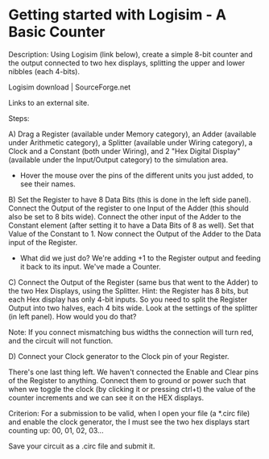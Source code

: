 # Getting started with Logisim - A Basic Counter

Description: Using Logisim (link below), create a simple 8-bit counter and the output connected to two hex displays, splitting the upper and lower nibbles (each 4-bits). 

Logisim download | SourceForge.net

Links to an external site.

Steps:

A) Drag a Register (available under Memory category), an Adder (available under Arithmetic category), a Splitter (available under Wiring category), a Clock and a Constant (both under Wiring), and 2 "Hex Digital Display" (available under the Input/Output category) to the simulation area.

- Hover the mouse over the pins of the different units you just added, to see their names.

B) Set the Register to have 8 Data Bits (this is done in the left side panel). Connect the Output of the register to one Input of the Adder (this should also be set to 8 bits wide). Connect the other input of the Adder to the Constant element (after setting it to have a Data Bits of 8 as well). Set that Value of the Constant to 1. Now connect the Output of the Adder to the Data input of the Register.

- What did we just do? We're adding +1 to the Register output and feeding it back to its input. We've made a Counter.

C) Connect the Output of the Register (same bus that went to the Adder) to the two Hex Displays, using the Splitter. Hint: the Register has 8 bits, but each Hex display has only 4-bit inputs. So you need to split the Register Output into two halves, each 4 bits wide. Look at the settings of the splitter (in left panel). How would you do that?

Note: If you connect mismatching bus widths the connection will turn red, and the circuit will not function.

D) Connect your Clock generator to the Clock pin of your Register.

There's one last thing left. We haven't connected the Enable and Clear pins of the Register to anything. Connect them to ground or power such that when we toggle the clock (by clicking it or pressing ctrl+t) the value of the counter increments and we can see it on the HEX displays. 

Criterion: For a submission to be valid, when I open your file (a *.circ file) and enable the clock generator, the I must see the two hex displays start counting up: 00, 01, 02, 03...

Save your circuit as a .circ file and submit it.
